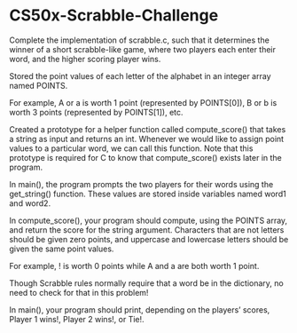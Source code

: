 # CS50x-Scrabble-Challenge
Complete the implementation of scrabble.c, such that it determines the winner of a short scrabble-like game, where two players each enter their word, and the higher scoring player wins.

Stored the point values of each letter of the alphabet in an integer array named POINTS.

For example, A or a is worth 1 point (represented by POINTS[0]), B or b is worth 3 points (represented by POINTS[1]), etc.

Created a prototype for a helper function called compute_score() that takes a string as input and returns an int. Whenever we would like to assign point values to a particular word, we can call this function. Note that this prototype is required for C to know that compute_score() exists later in the program.

In main(), the program prompts the two players for their words using the get_string() function. These values are stored inside variables named word1 and word2.

In compute_score(), your program should compute, using the POINTS array, and return the score for the string argument. Characters that are not letters should be given zero points, and uppercase and lowercase letters should be given the same point values.

For example, ! is worth 0 points while A and a are both worth 1 point.

Though Scrabble rules normally require that a word be in the dictionary, no need to check for that in this problem!

In main(), your program should print, depending on the players’ scores, Player 1 wins!, Player 2 wins!, or Tie!.
